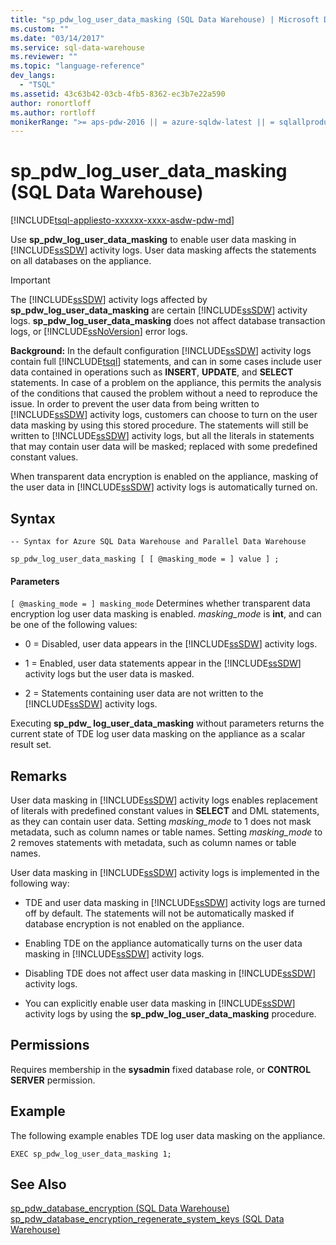 ```yaml
---
title: "sp_pdw_log_user_data_masking (SQL Data Warehouse) | Microsoft Docs"
ms.custom: ""
ms.date: "03/14/2017"
ms.service: sql-data-warehouse
ms.reviewer: ""
ms.topic: "language-reference"
dev_langs: 
  - "TSQL"
ms.assetid: 43c63b42-03cb-4fb5-8362-ec3b7e22a590
author: ronortloff
ms.author: rortloff
monikerRange: ">= aps-pdw-2016 || = azure-sqldw-latest || = sqlallproducts-allversions"
---
```

# sp_pdw_log_user_data_masking (SQL Data Warehouse)
[!INCLUDE[tsql-appliesto-xxxxxx-xxxx-asdw-pdw-md](../../includes/tsql-appliesto-xxxxxx-xxxx-asdw-pdw-md.md)]

  Use **sp_pdw_log_user_data_masking** to enable user data masking in [!INCLUDE[ssSDW](../../includes/sssdw-md.md)] activity logs. User data masking affects the statements on all databases on the appliance.  
  
> [!IMPORTANT]  
>  The [!INCLUDE[ssSDW](../../includes/sssdw-md.md)] activity logs affected by **sp_pdw_log_user_data_masking** are certain [!INCLUDE[ssSDW](../../includes/sssdw-md.md)] activity logs. **sp_pdw_log_user_data_masking** does not affect database transaction logs, or [!INCLUDE[ssNoVersion](../../includes/ssnoversion-md.md)] error logs.  
  
 **Background:** In the default configuration [!INCLUDE[ssSDW](../../includes/sssdw-md.md)] activity logs contain full [!INCLUDE[tsql](../../includes/tsql-md.md)] statements, and can in some cases include user data contained in operations such as **INSERT**, **UPDATE**, and **SELECT** statements. In case of a problem on the appliance, this permits the analysis of the conditions that caused the problem without a need to reproduce the issue. In order to prevent the user data from being written to [!INCLUDE[ssSDW](../../includes/sssdw-md.md)] activity logs, customers can choose to turn on the user data masking by using this stored procedure. The statements will still be written to [!INCLUDE[ssSDW](../../includes/sssdw-md.md)] activity logs, but all the literals in statements that may contain user data will be masked; replaced with some predefined constant values.  
  
 When transparent data encryption is enabled on the appliance, masking of the user data in [!INCLUDE[ssSDW](../../includes/sssdw-md.md)] activity logs is automatically turned on.  
  
## Syntax  
  
```  
-- Syntax for Azure SQL Data Warehouse and Parallel Data Warehouse  
  
sp_pdw_log_user_data_masking [ [ @masking_mode = ] value ] ;  
```  
  
#### Parameters  
`[ @masking_mode = ] masking_mode`
 Determines whether transparent data encryption log user data masking is enabled. *masking_mode* is **int**, and can be one of the following values:  
  
-   0 = Disabled, user data appears in the [!INCLUDE[ssSDW](../../includes/sssdw-md.md)] activity logs.  
  
-   1 = Enabled, user data statements appear in the [!INCLUDE[ssSDW](../../includes/sssdw-md.md)] activity logs but the user data is masked.  
  
-   2 = Statements containing user data are not written to the [!INCLUDE[ssSDW](../../includes/sssdw-md.md)] activity logs.  
  
 Executing **sp_pdw_ log_user_data_masking** without parameters returns the current state of TDE log user data masking on the appliance as a scalar result set.  
  
## Remarks  
 User data masking in [!INCLUDE[ssSDW](../../includes/sssdw-md.md)] activity logs enables replacement of literals with predefined constant values in **SELECT** and DML statements, as they can contain user data. Setting *masking_mode* to 1 does not mask metadata, such as column names or table names. Setting *masking_mode* to 2 removes statements with metadata, such as column names or table names.  
  
 User data masking in [!INCLUDE[ssSDW](../../includes/sssdw-md.md)] activity logs is implemented in the following way:  
  
-   TDE and user data masking in [!INCLUDE[ssSDW](../../includes/sssdw-md.md)] activity logs are turned off by default. The statements will not be automatically masked if database encryption is not enabled on the appliance.  
  
-   Enabling TDE on the appliance automatically turns on the user data masking in [!INCLUDE[ssSDW](../../includes/sssdw-md.md)] activity logs.  
  
-   Disabling TDE does not affect user data masking in [!INCLUDE[ssSDW](../../includes/sssdw-md.md)] activity logs.  
  
-   You can explicitly enable user data masking in [!INCLUDE[ssSDW](../../includes/sssdw-md.md)] activity logs by using the **sp_pdw_log_user_data_masking** procedure.  
  
## Permissions  
 Requires membership in the **sysadmin** fixed database role, or **CONTROL SERVER** permission.  
  
## Example  
 The following example enables TDE log user data masking on the appliance.  
  
```  
EXEC sp_pdw_log_user_data_masking 1;  
```  
  
## See Also  
 [sp_pdw_database_encryption &#40;SQL Data Warehouse&#41;](../../relational-databases/system-stored-procedures/sp-pdw-database-encryption-sql-data-warehouse.md)   
 [sp_pdw_database_encryption_regenerate_system_keys &#40;SQL Data Warehouse&#41;](../../relational-databases/system-stored-procedures/sp-pdw-database-encryption-regenerate-system-keys-sql-data-warehouse.md)  
  
  
